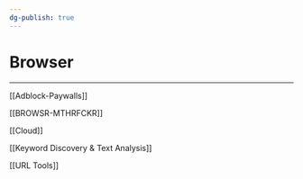 ```yaml
---
dg-publish: true
---
```


# Browser 

---

[[Adblock-Paywalls]]

[[BROWSR-MTHRFCKR]]

[[Cloud]]

[[Keyword Discovery & Text Analysis]]

[[URL Tools]]
